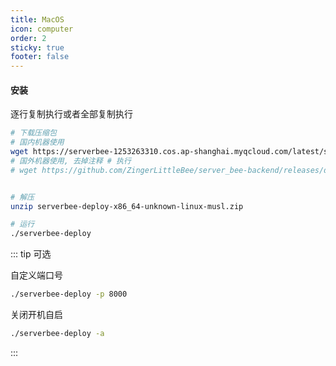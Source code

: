 ```yaml
---
title: MacOS
icon: computer
order: 2
sticky: true
footer: false
---
```


#### 安装
逐行复制执行或者全部复制执行

```bash
# 下载压缩包
# 国内机器使用
wget https://serverbee-1253263310.cos.ap-shanghai.myqcloud.com/latest/serverbee-deploy-x86_64-apple-darwin.zip
# 国外机器使用, 去掉注释 # 执行
# wget https://github.com/ZingerLittleBee/server_bee-backend/releases/download/v0.0.1/serverbee-deploy-x86_64-apple-darwin.zip


# 解压
unzip serverbee-deploy-x86_64-unknown-linux-musl.zip

# 运行
./serverbee-deploy
```

::: tip 可选

自定义端口号
```bash
./serverbee-deploy -p 8000
```

关闭开机自启
```bash
./serverbee-deploy -a
```

:::
